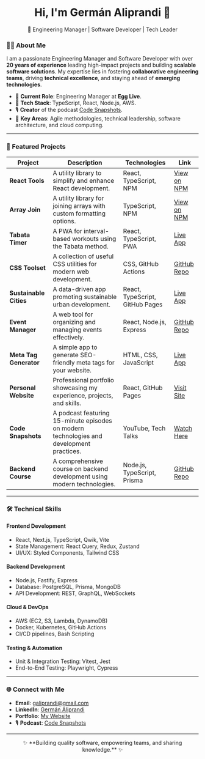 <!-- Main Banner -->
<h1 align="center">Hi, I'm Germán Aliprandi 👋</h1>
<p align="center">
  🚀 Engineering Manager | Software Developer | Tech Leader  
</p>


### 🧑‍💻 About Me

I am a passionate Engineering Manager and Software Developer with over **20 years of experience** leading high-impact projects and building **scalable software solutions**. My expertise lies in fostering **collaborative engineering teams**, driving **technical excellence**, and staying ahead of **emerging technologies**.

- 💼 **Current Role**: Engineering Manager at **Egg Live**.  
- 🔨 **Tech Stack**: TypeScript, React, Node.js, AWS.  
- 🎙️ **Creator** of the podcast [Code Snapshots](https://www.youtube.com/@Code-Snaps).  
- 🚀 **Key Areas**: Agile methodologies, technical leadership, software architecture, and cloud computing.  

---

### 🚀 Featured Projects

| Project                | Description                                                                              | Technologies                    | Link                                                                 |
| ---------------------- | ---------------------------------------------------------------------------------------- | ------------------------------- | -------------------------------------------------------------------- |
| **React Tools**        | A utility library to simplify and enhance React development.                             | React, TypeScript, NPM          | [View on NPM](https://www.npmjs.com/package/@galiprandi/react-tools) |
| **Array Join**         | A utility library for joining arrays with custom formatting options.                     | TypeScript, NPM                 | [View on NPM](https://www.npmjs.com/package/@galiprandi/array-join)  |
| **Tabata Timer**       | A PWA for interval-based workouts using the Tabata method.                               | React, TypeScript, PWA          | [Live App](https://galiprandi.github.io/tabata)                      |
| **CSS Toolset**        | A collection of useful CSS utilities for modern web development.                         | CSS, GitHub Actions             | [GitHub Repo](https://github.com/galiprandi/css-toolset)             |
| **Sustainable Cities** | A data-driven app promoting sustainable urban development.                               | React, TypeScript, GitHub Pages | [Live App](https://galiprandi.github.io/ciudades-sostenibles)        |
| **Event Manager**      | A web tool for organizing and managing events effectively.                               | React, Node.js, Express         | [GitHub Repo](https://github.com/galiprandi/eventManager)            |
| **Meta Tag Generator** | A simple app to generate SEO-friendly meta tags for your website.                        | HTML, CSS, JavaScript           | [Live App](https://galiprandi.github.io/meta-tag-generator/)         |
| **Personal Website**   | Professional portfolio showcasing my experience, projects, and skills.                   | React, GitHub Pages             | [Visit Site](https://galiprandi.github.io/me)                        |
| **Code Snapshots**     | A podcast featuring 15-minute episodes on modern technologies and development practices. | YouTube, Tech Talks             | [Watch Here](https://www.youtube.com/@Code-Snaps)                    |
| **Backend Course**     | A comprehensive course on backend development using modern technologies.                 | Node.js, TypeScript, Prisma     | [GitHub Repo](https://github.com/galiprandi/api-stock)               |

---

### 🛠 Technical Skills

#### **Frontend Development**
- React, Next.js, TypeScript, Qwik, Vite
- State Management: React Query, Redux, Zustand
- UI/UX: Styled Components, Tailwind CSS

#### **Backend Development**
- Node.js, Fastify, Express
- Database: PostgreSQL, Prisma, MongoDB
- API Development: REST, GraphQL, WebSockets

#### **Cloud & DevOps**
- AWS (EC2, S3, Lambda, DynamoDB)
- Docker, Kubernetes, GitHub Actions
- CI/CD pipelines, Bash Scripting

#### **Testing & Automation**
- Unit & Integration Testing: Vitest, Jest
- End-to-End Testing: Playwright, Cypress

---

### 🌐 Connect with Me

- **Email**: [galiprandi@gmail.com](mailto:galiprandi@gmail.com)  
- **LinkedIn**: [Germán Aliprandi](https://www.linkedin.com/in/galiprandi)  
- **Portfolio**: [My Website](https://galiprandi.github.io/me)  
- 🎙️ **Podcast**: [Code Snapshots](https://www.youtube.com/@Code-Snaps)  

---

<p align="center">✨ **Building quality software, empowering teams, and sharing knowledge.** ✨</p>
